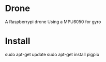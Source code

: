 # Drone
A Raspberrypi drone
Using a MPU6050 for gyro

# Install
sudo apt-get update
sudo apt-get install pigpio
